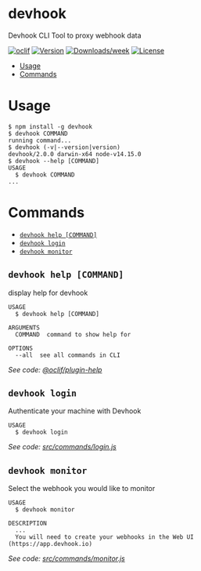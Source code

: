 devhook
=======

Devhook CLI Tool to proxy webhook data

[![oclif](https://img.shields.io/badge/cli-oclif-brightgreen.svg)](https://oclif.io)
[![Version](https://img.shields.io/npm/v/devhook.svg)](https://npmjs.org/package/devhook)
[![Downloads/week](https://img.shields.io/npm/dw/devhook.svg)](https://npmjs.org/package/devhook)
[![License](https://img.shields.io/npm/l/devhook.svg)](https://github.com/devhook-io/devhook-cli-js/blob/master/package.json)

<!-- toc -->
* [Usage](#usage)
* [Commands](#commands)
<!-- tocstop -->
# Usage
<!-- usage -->
```sh-session
$ npm install -g devhook
$ devhook COMMAND
running command...
$ devhook (-v|--version|version)
devhook/2.0.0 darwin-x64 node-v14.15.0
$ devhook --help [COMMAND]
USAGE
  $ devhook COMMAND
...
```
<!-- usagestop -->
# Commands
<!-- commands -->
* [`devhook help [COMMAND]`](#devhook-help-command)
* [`devhook login`](#devhook-login)
* [`devhook monitor`](#devhook-monitor)

## `devhook help [COMMAND]`

display help for devhook

```
USAGE
  $ devhook help [COMMAND]

ARGUMENTS
  COMMAND  command to show help for

OPTIONS
  --all  see all commands in CLI
```

_See code: [@oclif/plugin-help](https://github.com/oclif/plugin-help/blob/v3.2.2/src/commands/help.ts)_

## `devhook login`

Authenticate your machine with Devhook

```
USAGE
  $ devhook login
```

_See code: [src/commands/login.js](https://github.com/devhook-io/devhook-cli-js/blob/v2.0.0/src/commands/login.js)_

## `devhook monitor`

Select the webhook you would like to monitor

```
USAGE
  $ devhook monitor

DESCRIPTION
  ...
  You will need to create your webhooks in the Web UI (https://app.devhook.io)
```

_See code: [src/commands/monitor.js](https://github.com/devhook-io/devhook-cli-js/blob/v2.0.0/src/commands/monitor.js)_
<!-- commandsstop -->
